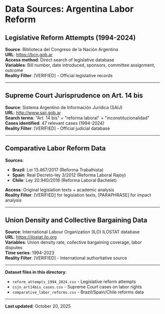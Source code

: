 # Data Sources: Argentina Labor Reform

## Legislative Reform Attempts (1994-2024)

**Source**: Biblioteca del Congreso de la Nación Argentina  
**URL**: https://bcn.gob.ar  
**Access method**: Direct search of legislative database  
**Variables**: Bill number, date introduced, sponsors, committee assignment, outcome  
**Reality Filter**: [VERIFIED] - Official legislative records

---

## Supreme Court Jurisprudence on Art. 14 bis

**Source**: Sistema Argentino de Información Jurídica (SAIJ)  
**URL**: http://www.saij.gob.ar  
**Search terms**: "Art. 14 bis" + "reforma laboral" + "inconstitucionalidad"  
**Cases identified**: 47 relevant cases (1994-2024)  
**Reality Filter**: [VERIFIED] - Official judicial database

---

## Comparative Labor Reform Data

**Sources**:
- **Brazil**: Lei 13.467/2017 (Reforma Trabalhista)
- **Spain**: Real Decreto-ley 3/2012 (Reforma Laboral Rajoy)
- **Chile**: Ley 20.940/2016 (Reforma Laboral Bachelet)

**Access**: Original legislation texts + academic analysis  
**Reality Filter**: [VERIFIED] for legislation texts, [PARAPHRASE] for impact analysis

---

## Union Density and Collective Bargaining Data

**Source**: International Labour Organization (ILO) ILOSTAT database  
**URL**: https://ilostat.ilo.org  
**Variables**: Union density rate, collective bargaining coverage, labor disputes  
**Time series**: 1994-2023  
**Reality Filter**: [VERIFIED] - International authoritative source

---

**Dataset files in this directory**:
- `reform_attempts_1994_2024.csv` - Legislative reform attempts
- `csjn_art14bis_cases.csv` - Supreme Court cases on labor rights
- `comparative_labor_reforms.csv` - Brazil/Spain/Chile reforms data

---

**Last updated**: October 20, 2025
